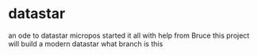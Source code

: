 # datastar
an ode to datastar micropos started it all with help from Bruce
this project will build a modern datastar
what branch is this
